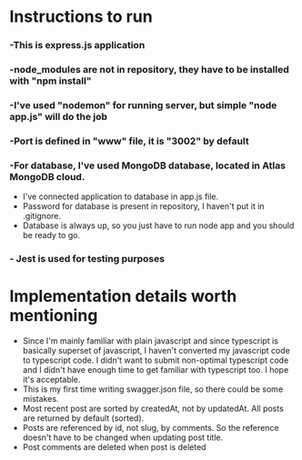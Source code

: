 # Instructions to run
### -This is express.js application
### -node_modules are not in repository, they have to be installed with "npm install"
### -I've used "nodemon" for running server, but simple "node app.js" will do the job
### -Port is defined in "www" file, it is "3002" by default
### -For database, I've used MongoDB database, located in Atlas MongoDB cloud.
- I've connected application to database in app.js file.
- Password for database is present in repository, I haven't put it in .gitignore.
- Database is always up, so you just have to run node app and you should be ready to go.
### - Jest is used for testing purposes

# Implementation details worth mentioning
- Since I'm mainly familiar with plain javascript and since typescript is basically superset of javascript, I haven't converted my javascript code to typescript code. I didn't want to submit non-optimal typescript code and I didn't have enough time to get familiar with typescript too. I hope it's acceptable.
- This is my first time writing swagger.json file, so there could be some mistakes.
- Most recent post are sorted by createdAt, not by updatedAt. All posts are returned by default (sorted). 
- Posts are referenced by id, not slug, by comments. So the reference doesn't have to be changed when updating post title. 
- Post comments are deleted when post is deleted 


